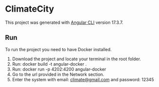 # ClimateCity

This project was generated with [Angular CLI](https://github.com/angular/angular-cli) version 17.3.7.

## Run
To run the project you need to have Docker installed.
1. Download the project and locate your terminal in the root folder.
2. Run: docker build -t angular-docker .
3. Run: docker run -p 4202:4200 angular-docker
4. Go to the url provided in the Network section.
5. Enter the system with email: climate@gmail.com and password: 12345

